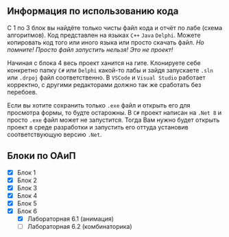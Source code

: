 ## Информация по использованию кода
С 1 по 3 блок вы найдёте только чисты файл кода и отчёт по лабе (схема алгоритмов).
Код представлен на языках `C++` `Java` `Delphi`. Можете копировать код того или иного языка 
или просто скачать файл. _Но помните! Просто файл запустить нельзя! Это не проект!_

Начиная с блока 4 весь проект ханится на гите.
Клонируете себе конкретно папку `C#` или `Delphi` какой-то лабы и зайдя запускаете `.sln` или `.drpoj` файл соответственно. 
В `VSCode` и `Visual Studio` работает корректно, с другими редакторами должно так же сработать без перебоев.

Если вы хотите сохранить только `.exe` файл и открыть его для просмотра формы, то будте остарожны. 
В `C#` проект написан на `.Net 8` и просто `.exe` файл может не запустится. 
Тогда Вам нужно будет открыть проект в среде разработки и запустить его оттуда установив соответствующую версию `.Net`. 

## Блоки по ОАиП
   - [x] Блок 1
   - [x] Блок 2
   - [x] Блок 3
   - [x] Блок 4
   - [x] Блок 5
   - [x] Блок 6
      - [x] Лабораторная 6.1 (анимация)
      - [ ] Лабораторная 6.2 (комбинаторика)